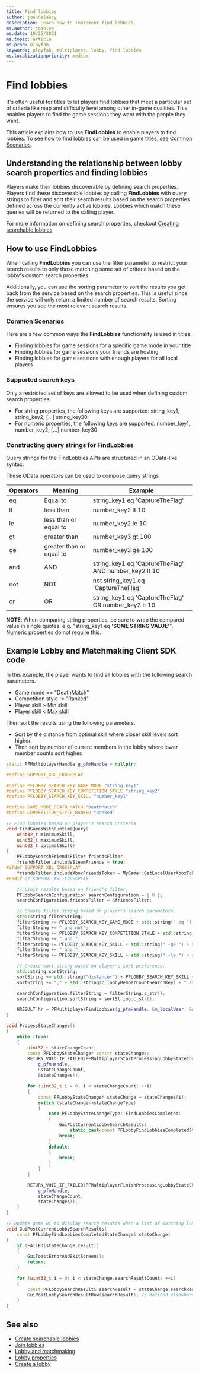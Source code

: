 ```yaml
---
title: Find lobbies
author: joannaleecy
description: Learn how to implement find lobbies.
ms.author: joanlee
ms.date: 10/25/2021
ms.topic: article
ms.prod: playfab
keywords: playfab, multiplayer, lobby, find lobbies
ms.localizationpriority: medium
---
```


# Find lobbies

It's often useful for titles to let players find lobbies that meet a particular set of criteria like map and difficulty level among other in-game qualities. This enables players to find the game sessions they want with the people they want.

This article explains how to use __FindLobbies__ to enable players to find lobbies. To see how to find lobbies can be used in game titles, see [Common Scenarios](#common-scenarios).

## Understanding the relationship between lobby search properties and finding lobbies

Players make their lobbies discoverable by defining search properties. Players find these discoverable lobbies by calling __FindLobbies__ with query strings to filter and sort their search results based on the search properties defined across the currently active lobbies. Lobbies which match these queries will be returned to the calling player.

For more information on defining search properties, checkout [Creating searchable lobbies](define-search-keywords.md)

## How to use FindLobbies

When calling __FindLobbies__ you can use the filter parameter to restrict your search results to only those matching some set of criteria based on the lobby's custom search properties.

Additionally, you can use the sorting parameter to sort the results you get back from the service based on the search properties. This is useful since the service will only return a limited number of search results. Sorting ensures you see the most relevant search results.

### Common Scenarios

Here are a few common ways the __FindLobbies__ functionality is used in titles.

* Finding lobbies for game sessions for a specific game mode in your title
* Finding lobbies for game sessions your friends are hosting
* Finding lobbies for game sessions with enough players for all local players

### Supported search keys

Only a restricted set of keys are allowed to be used when defining custom search properties.

* For string properties, the following keys are supported: string_key1, string_key2, [...] string_key30
* For numeric properties, the following keys are supported: number_key1, number_key2, [...] number_key30

### Constructing query strings for FindLobbies

Query strings for the FindLobbies APIs are structured in an OData-like syntax.

These OData operators can be used to compose query strings

| Operators  | Meaning                  | Example                                               |
|------------|--------------------------|-------------------------------------------------------|
| eq         | Equal to                 | string_key1 eq 'CaptureTheFlag'                       |
| lt         | less than                | number_key2 lt 10                                     |
| le         | less than or equal to    | number_key2 le 10                                     |
| gt         | greater than             | number_key3 gt 100                                    |
| ge         | greater than or equal to | number_key3 ge 100                                    |
| and        | AND                      | string_key1 eq 'CaptureTheFlag' AND number_key2 lt 10 |
| not        | NOT                      | not string_key1 eq 'CaptureTheFlag'                   |
| or         | OR                       | string_key1 eq 'CaptureTheFlag' OR number_key2 lt 10  |

**NOTE**: When comparing string properties, be sure to wrap the compared value in single quotes. e.g. "string_key1 eq **'SOME STRING VALUE'**". Numeric properties do not require this.

## Example Lobby and Matchmaking Client SDK code

In this example, the player wants to find all lobbies with the following search parameters.

* Game mode == "DeathMatch" 
* Competition style != "Ranked"
* Player skill > Min skill
* Player skill < Max skill

Then sort the results using the following parameters.

* Sort by the distance from optimal skill where closer skill levels sort higher.
* Then sort by number of current members in the lobby where lower member counts sort higher.

```cpp
static PFMultiplayerHandle g_pfmHandle = nullptr;

#define SUPPORT_XBL_CROSSPLAY

#define PFLOBBY_SEARCH_KEY_GAME_MODE "string_key1"
#define PFLOBBY_SEARCH_KEY_COMPETITION_STYLE "string_key2"
#define PFLOBBY_SEARCH_KEY_SKILL "number_key1"

#define GAME_MODE_DEATH_MATCH "DeathMatch"
#define COMPETITION_STYLE_RANKED "Ranked"

// Find lobbies based on player's search criteria.
void FindGamesWithRuntimeQuery(
    uint32_t minimumSkill,
    uint32_t maximumSkill,
    uint32_t optimalSkill)
{
    PFLobbySearchFriendsFilter friendsFilter;
    friendsFilter.includeSteamFriends = true;
#ifdef SUPPORT_XBL_CROSSPLAY
    friendsFilter.includeXboxFriendsToken = MyGame::GetLocalUserXboxToken();
#endif // SUPPORT_XBL_CROSSPLAY

    // Limit results based on friend's filter.
    PFLobbySearchConfiguration searchConfiguration = { 0 };
    searchConfiguration.friendsFilter = &friendsFilter;

    // Create filter string based on player's search parameters.
    std::string filterString;
    filterString += PFLOBBY_SEARCH_KEY_GAME_MODE + std::string(" eq ") + GAME_MODE_DEATH_MATCH;
    filterString += " and not";
    filterString += PFLOBBY_SEARCH_KEY_COMPETITION_STYLE + std::string(" eq ") + COMPETITION_STYLE_RANKED;
    filterString += " and ";
    filterString += PFLOBBY_SEARCH_KEY_SKILL + std::string(" -ge ") + std::to_string(minimumSkill);
    filterString += " and ";
    filterString += PFLOBBY_SEARCH_KEY_SKILL + std::string(" -le ") + std::to_string(maximumSkill);

    // Create sort string based on player's sort preference.
    std::string sortString;
    sortString += std::string("distance{") + PFLOBBY_SEARCH_KEY_SKILL + "=" + std::to_string(optimalSkill) + "} asc";
    sortString += "," + std::string(c_lobbyMemberCountSearchKey) + " asc";

    searchConfiguration.filterString = filterString.c_str();
    searchConfiguration.sortString = sortString.c_str();

    HRESULT hr = PFMultiplayerFindLobbies(g_pfmHandle, &m_localUser, &searchConfiguration, nullptr);
}

void ProcessStateChanges()
{
    while (true)
    {
        uint32_t stateChangeCount;
        const PFLobbyStateChange* const* stateChanges;
        RETURN_VOID_IF_FAILED(PFMultiplayerStartProcessingLobbyStateChanges(
            g_pfmHandle,
            &stateChangeCount,
            &stateChanges));

        for (uint32_t i = 0; i < stateChangeCount; ++i)
        {
            const PFLobbyStateChange* stateChange = stateChanges[i];
            switch (stateChange->stateChangeType)
            {
                case PFLobbyStateChangeType::FindLobbiesCompleted:
                {
                    GuiPostCurrentLobbySearchResults(
                        static_cast<const PFLobbyFindLobbiesCompletedStateChange&>(*stateChange));
                    break;
                }
                default:
                {
                    break;
                }
            }
        }

        RETURN_VOID_IF_FAILED(PFMultiplayerFinishProcessingLobbyStateChanges(
            g_pfmHandle,
            stateChangeCount,
            stateChanges));
    }
}

// Update game UI to display search results when a list of matching lobbies is returned.
void GuiPostCurrentLobbySearchResults(
    const PFLobbyFindLobbiesCompletedStateChange& stateChange)
{
    if (FAILED(stateChange.result))
    {
        GuiToastErrorAndExitScreen();
        return;
    }

    for (uint32_t i = 0; i < stateChange.searchResultCount; ++i)
    {
        const PFLobbySearchResult& searchResult = stateChange.searchResults[i];
        GuiPostLobbySearchResultRow(searchResult); // defined elsewhere
    }
}
```

## See also

* [Create searchable lobbies](define-search-keywords.md)
* [Join lobbies](join-lobbies.md)
* [Lobby and matchmaking](lobby-and-matchmaking.md)
* [Lobby properties](lobby-properties.md)
* [Create a lobby](create-a-lobby.md)

